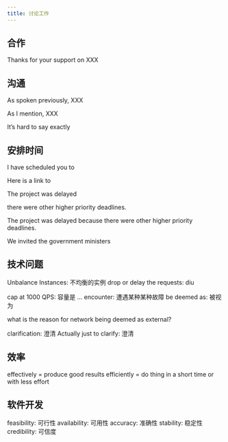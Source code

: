 ```yaml
---
title: 讨论工作
---
```



## 合作

Thanks for your support on XXX


## 沟通

As spoken previously, XXX

As I mention, XXX

It’s hard to say exactly

## 安排时间

I have scheduled you to

Here is a link to

The project was delayed

there were other higher priority deadlines.

The project was delayed because there were other higher priority deadlines.

We invited the government ministers



## 技术问题

Unbalance Instances: 不均衡的实例
drop or delay the requests: diu

cap at 1000 QPS: 容量是 ...
encounter: 遭遇某种某种故障
be deemed as: 被视为

what is the reason for network being deemed as external?

clarification: 澄清
Actually just to clarify: 澄清


## 效率

effectively = produce good results
efficiently = do thing in a short time or with less effort

## 软件开发

feasibility: 可行性
availability: 可用性
accuracy: 准确性
stability: 稳定性
credibility: 可信度